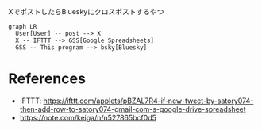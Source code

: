 XでポストしたらBlueskyにクロスポストするやつ

```mermaid
graph LR
  User[User] -- post --> X
  X -- IFTTT --> GSS[Google Spreadsheets]
  GSS -- This program --> bsky[Bluesky]
```

# References
- IFTTT: https://ifttt.com/applets/pBZAL7R4-if-new-tweet-by-satory074-then-add-row-to-satory074-gmail-com-s-google-drive-spreadsheet
- https://note.com/keiga/n/n527865bcf0d5
